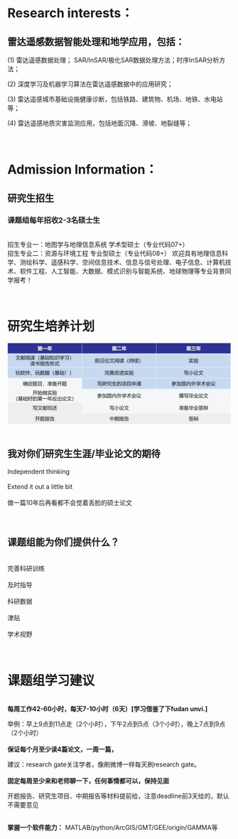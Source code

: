 
# Research interests： #
## 雷达遥感数据智能处理和地学应用，包括： ##
(1)  雷达遥感数据处理； SAR/InSAR/极化SAR数据处理方法；时序InSAR分析方法；

(2)  深度学习及机器学习算法在雷达遥感数据中的应用研究；

(3)  雷达遥感城市基础设施健康诊断，包括铁路、建筑物、机场、地铁、水电站等；

(4)  雷达遥感地质灾害监测应用，包括地面沉降、滑坡、地裂缝等；
<br><br><br>
# Admission Information： #
## 研究生招生  ##

### 课题组每年招收2-3名硕士生 ###
<br>招生专业一：地图学与地理信息系统  学术型硕士（专业代码07+）
<br>
招生专业二：资源与环境工程  专业型硕士（专业代码08+）
欢迎具有地理信息科学、测绘科学、遥感科学、空间信息技术、信息与信号处理、电子信息、计算机技术、软件工程、人工智能、大数据、模式识别与智能系统、地球物理等专业背景同学报考！
<br><br><br>
# 研究生培养计划 #
![](jihua.jpg)
<br><br>
## 我对你们研究生生涯/毕业论文的期待 ##
Independent thinking
<br><br>
Extend it out a little bit
<br><br>
做一篇10年后再看都不会觉着丢脸的硕士论文 
<br><br><br>
## 课题组能为你们提供什么？ ##
<br>完善科研训练
<br><br>
及时指导
<br><br>
科研数据
<br><br>
津贴
<br><br>
学术视野
<br><br><br>
# 课题组学习建议 #
<br>**每周工作42-60小时，每天7-10小时（6天）[学习借鉴了下fudan unvi.]**
  
举例：早上9点到11点走（2个小时），下午2点到5点（3个小时），晚上7点到9点（2个小时）
<br><br>
**保证每个月至少读4篇论文，一周一篇，**
   
建议：research gate关注学者，像刷微博一样每天刷research gate。
<br><br>
**固定每周至少来和老师聊一下，任何事情都可以，保持见面**

开题报告、研究生项目、中期报告等材料提前给，注意deadline前3天给的，默认不需要意见<br><br>

**掌握一个软件能力：** MATLAB/python/ArcGIS/GMT/GEE/origin/GAMMA等

